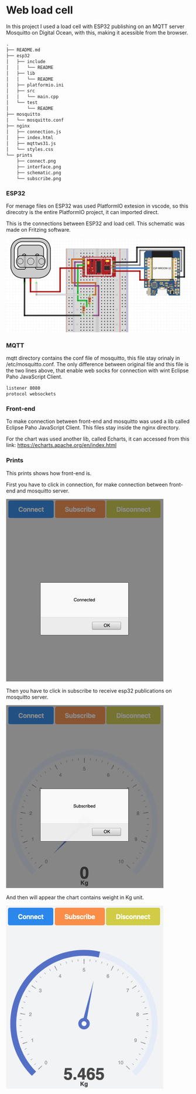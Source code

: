 # Web load cell

In this project I used a load cell with ESP32 publishing on an MQTT server Mosquitto on Digital Ocean, with this, making it acessible from the browser.

```
.
├── README.md
├── esp32
│   ├── include
│   │   └── README
│   ├── lib
│   │   └── README
│   ├── platformio.ini
│   ├── src
│   │   └── main.cpp
│   └── test
│       └── README
├── mosquitto
│   └── mosquitto.conf
├── nginx
│   ├── connection.js
│   ├── index.html
│   ├── mqttws31.js
│   └── styles.css
└── prints
    ├── connect.png
    ├── interface.png
    ├── schematic.png
    └── subscribe.png
```

### ESP32
For menage files on ESP32 was used PlatformIO extesion in vscode, so this direcotry is the entire PlatformIO project, it can imported direct.  

This is the connections between ESP32 and load cell. This schematic was made on Fritzing software. 

![](prints/schematic.png)

### MQTT   
mqtt directory contains the conf file of mosquitto, this file stay orinaly in /etc/mosquitto.conf. The only difference between original file and this file is the two lines above, that enable web socks for connection with wint Eclipse Paho JavaScript Client.

```
listener 8080
protocol websockets
``` 


### Front-end 

To make connection between front-end and mosquitto was used a lib called Eclipse Paho JavaScript Client. This files stay inside the nginx directory.

For the chart was used another lib, called Echarts, it can accessed from this link: <https://echarts.apache.org/en/index.html>


### Prints

This prints shows how front-end is. 

First you have to click in connection, for make connection between front-end and mosquitto server.

![](prints/connect.png)

Then you have to click in subscribe to receive esp32 publications on mosquitto server.

![](prints/subscribe.png)

And then will appear the chart contains weight in Kg unit. 

![](prints/interface.png)



